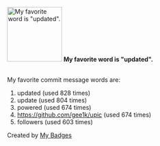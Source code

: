 <img src="https://my-badges.github.io/my-badges/favorite-word.png" alt="My favorite word is &quot;updated&quot;." title="My favorite word is &quot;updated&quot;." width="128">
<strong>My favorite word is &quot;updated&quot;.</strong>
<br><br>

My favorite commit message words are:

1. updated (used 828 times)
2. update (used 804 times)
3. powered (used 674 times)
4. https://github.com/gee1k/upic (used 674 times)
5. followers (used 603 times)


Created by <a href="https://github.com/my-badges/my-badges">My Badges</a>